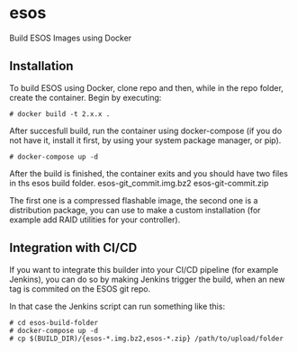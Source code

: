 # esos 
Build ESOS Images using Docker

## Installation
To build ESOS using Docker, clone repo and then, while in the repo folder, create the container. Begin by executing:

```console
# docker build -t 2.x.x .
```

After succesfull build, run the container using docker-compose (if you do not have it, install it first, by using your system package manager, or pip).
```console
# docker-compose up -d
```

After the build is finished, the container exits and you should have two files in ths esos build folder.
esos-git_commit.img.bz2
esos-git-commit.zip

The first one is a compressed flashable image, the second one is a distribution package, you can use to make a custom installation (for example add RAID utilities for your controller).

## Integration with CI/CD
If you want to integrate this builder into your CI/CD pipeline (for example Jenkins), you can do so by making Jenkins trigger the build, when an new tag is commited on the ESOS git repo.

In that case the Jenkins script can run something like this:
```console
# cd esos-build-folder
# docker-compose up -d
# cp $(BUILD_DIR)/{esos-*.img.bz2,esos-*.zip} /path/to/upload/folder
```
